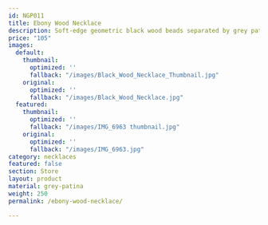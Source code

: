 ```yaml
---
id: NGP011
title: Ebony Wood Necklace
description: Soft-edge geometric black wood beads separated by grey patina metal tubes.
price: "105"
images:
  default:
    thumbnail:
      optimized: ''
      fallback: "/images/Black_Wood_Necklace_Thumbnail.jpg"
    original:
      optimized: ''
      fallback: "/images/Black_Wood_Necklace.jpg"
  featured:
    thumbnail:
      optimized: ''
      fallback: "/images/IMG_6963 thumbnail.jpg"
    original:
      optimized: ''
      fallback: "/images/IMG_6963.jpg"
category: necklaces
featured: false
section: Store
layout: product
material: grey-patina
weight: 250
permalink: /ebony-wood-necklace/

---
```

